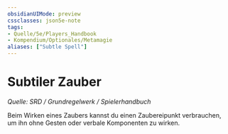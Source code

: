 ```yaml
---
obsidianUIMode: preview
cssclasses: json5e-note
tags:
- Quelle/5e/Players_Handbook
- Kompendium/Optionales/Metamagie
aliases: ["Subtle Spell"]
---
```

# Subtiler Zauber
*Quelle: SRD / Grundregelwerk / Spielerhandbuch*  

Beim Wirken eines Zaubers kannst du einen Zaubereipunkt verbrauchen, um ihn ohne Gesten oder verbale Komponenten zu wirken.